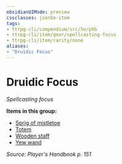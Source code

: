 ```yaml
---
obsidianUIMode: preview
cssclasses: json5e-item
tags:
- ttrpg-cli/compendium/src/5e/phb
- ttrpg-cli/item/gear/spellcasting-focus
- ttrpg-cli/item/rarity/none
aliases: 
- "Druidic Focus"
---
```

# Druidic Focus
*Spellcasting focus*  



**Items in this group:**

- [Sprig of mistletoe](/3-Mechanics/CLI/Compendium/items/sprig-of-mistletoe.md)
- [Totem](/3-Mechanics/CLI/Compendium/items/totem.md)
- [Wooden staff](/3-Mechanics/CLI/Compendium/items/wooden-staff.md)
- [Yew wand](/3-Mechanics/CLI/Compendium/items/yew-wand.md)

*Source: Player's Handbook p. 151*